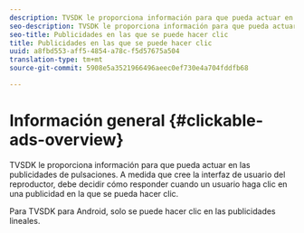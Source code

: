 ```yaml
---
description: TVSDK le proporciona información para que pueda actuar en las publicidades de pulsaciones. A medida que cree la interfaz de usuario del reproductor, debe decidir cómo responder cuando un usuario haga clic en una publicidad en la que se pueda hacer clic.
seo-description: TVSDK le proporciona información para que pueda actuar en las publicidades de pulsaciones. A medida que cree la interfaz de usuario del reproductor, debe decidir cómo responder cuando un usuario haga clic en una publicidad en la que se pueda hacer clic.
seo-title: Publicidades en las que se puede hacer clic
title: Publicidades en las que se puede hacer clic
uuid: a8fbd553-aff5-4854-a78c-f5d57675a504
translation-type: tm+mt
source-git-commit: 5908e5a3521966496aeec0ef730e4a704fddfb68

---
```



# Información general {#clickable-ads-overview}

TVSDK le proporciona información para que pueda actuar en las publicidades de pulsaciones. A medida que cree la interfaz de usuario del reproductor, debe decidir cómo responder cuando un usuario haga clic en una publicidad en la que se pueda hacer clic.

Para TVSDK para Android, solo se puede hacer clic en las publicidades lineales.
